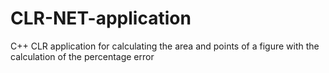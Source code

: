 # CLR-NET-application
C++ CLR application for calculating the area and points of a figure with the calculation of the percentage error
